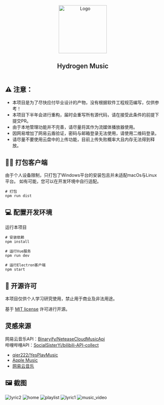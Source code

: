 <br />
<p align="center">
  <a href="https://github.com/Kaidesuyo/Hydrogen-Music" target="blank">
    <img src="img/icon.png" alt="Logo" width="156" height="156">
  </a>
  <h2 align="center" style="font-weight: 600">Hydrogen Music</h2>
  <img src="img/rebuilding.png" alt="">

## ⚠️ 注意：
- 本项目是为了尽快应付毕业设计的产物，没有根据软件工程规范编写，仅供参考！
- 本项目下半年会进行重构，届时会重写所有源代码，请在接受此条件的前提下提交PR。
- 由于本地管理功能并不完善，请尽量将其作为流媒体播放器使用。
- 因网易增加了网易云盾验证，密码与邮箱登录无法使用，请使用二维码登录。
- 请尽量不要使用云盘中的上传功能，目前上传失败概率大且内存无法得到释放。

## 👷‍♂️ 打包客户端

由于个人设备限制，只打包了Windows平台的安装包且并未适配macOs与Linux平台。
如有可能，您可以在开发环境中自行适配。

```shell
# 打包
npm run dist
```

## :computer: 配置开发环境

运行本项目

```shell
# 安装依赖
npm install

# 运行Vue服务
npm run dev

# 运行Electron客户端
npm start
```

## 📜 开源许可

本项目仅供个人学习研究使用，禁止用于商业及非法用途。

基于 [MIT license](https://opensource.org/licenses/MIT) 许可进行开源。

## 灵感来源

网易云音乐API：[Binaryify/NeteaseCloudMusicApi](https://github.com/Binaryify/NeteaseCloudMusicApi)<br />
哔哩哔哩API：[SocialSisterYi/bilibili-API-collect](https://github.com/SocialSisterYi/bilibili-API-collect)

- [qier222/YesPlayMusic](https://github.com/qier222/YesPlayMusic)
- [Apple Music](https://music.apple.com)
- [网易云音乐](https://music.163.com)

## 🖼️ 截图

![lyric2][lyric2-screenshot]
![home][home-screenshot]
![playlist][playlist-screenshot]
![lyric1][lyric1-screenshot]
![music_video][music_video-screenshot]

[lyric2-screenshot]: img/lyric2.png
[home-screenshot]: img/home.png
[playlist-screenshot]: img/playlist.png
[lyric1-screenshot]: img/lyric1.png
[music_video-screenshot]: img/music_video.png
